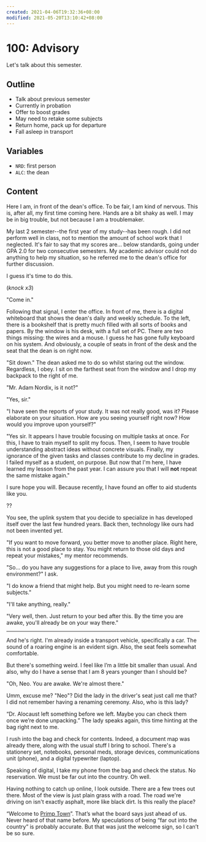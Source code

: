 ```yaml
---
created: 2021-04-06T19:32:36+08:00
modified: 2021-05-20T13:10:42+08:00
---
```


# 100: Advisory

Let's talk about this semester.

## Outline

* Talk about previous semester
* Currently in probation
* Offer to boost grades
* May need to retake some subjects
* Return home, pack up for departure
* Fall asleep in transport

## Variables

* `NRD`: first person
* `ALC`: the dean

## Content

Here I am, in front of the dean's office. To be fair, I am kind of nervous.
This is, after all, my first time coming here. Hands are a bit shaky as well.
I may be in big trouble, but not because I am a troublemaker.

My last 2 semester--the first year of my study--has been rough. I did not
perform well in class, not to mention the amount of school work that I
neglected. It's fair to say that my scores are... below standards, going under
GPA 2.0 for two consecutive semesters. My academic advisor could not do
anything to help my situation, so he referred me to the dean's office for
further discussion.

I guess it's time to do this.

(_knock x3_)

"Come in."

Following that signal, I enter the office. In front of me, there is a digital
whiteboard that shows the dean's daily and weekly schedule. To the left, there
is a bookshelf that is pretty much filled with all sorts of books and papers.
By the window is his desk, with a full set of PC. There are two things missing:
the wires and a mouse. I guess he has gone fully keyboard on his system. And
obviously, a couple of seats in front of the desk and the seat that the dean is
on right now.

"Sit down." The dean asked me to do so whilst staring out the window.
Regardless, I obey. I sit on the farthest seat from the window and I drop my 
backpack to the right of me.

"Mr. Adam Nordix, is it not?"  

"Yes, sir."  

"I have seen the reports of your study. It was not really good, was it?
Please elaborate on your situation. How are you seeing yourself right now?
How would you improve upon yourself?"  

"Yes sir. It appears I have trouble focusing on multiple tasks at once. For
this, I have to train myself to split my focus. Then, I seem to have trouble
understanding abstract ideas without concrete visuals. Finally, my ignorance of
the given tasks and classes contribute to my decline in grades. I failed myself
as a student, on purpose. But now that I'm here, I have learned my lesson from
the past year.  I can assure you that I will **not** repeat the same mistake
again."

I sure hope you will. Because recently, I have found an offer to aid
students like you.

??

You see, the uplink system that you decide to specialize in has developed
itself over the last few hundred years. Back then, technology like ours had not
been invented yet.

"If you want to move forward, you better move to another place. Right here,
this is not a good place to stay. You might return to those old days and repeat
your mistakes," my mentor recommends.

"So… do you have any suggestions for a place to live, away from this rough
environment?" I ask.

"I do know a friend that might help. But you might need to re-learn some
subjects."

"I'll take anything, really."

"Very well, then. Just return to your bed after this. By the time you are
awake, you'll already be on your way there."

---

And he's right. I'm already inside a transport vehicle, specifically a car. The
sound of a roaring engine is an evident sign. Also, the seat feels somewhat
comfortable.

But there's something weird. I feel like I’m a little bit smaller than usual.
And also, why do I have a sense that I am 8 years younger than I should be?

"Oh, Neo. You are awake. We're almost there."

Umm, excuse me? "Neo"? Did the lady in the driver's seat just call me that? I
did not remember having a renaming ceremony. Also, who is this lady?

“Dr. Alocaust left something before we left. Maybe you can check them once
we’re done unpacking.” The lady speaks again, this time hinting at the bag
right next to me.

I rush into the bag and check for contents. Indeed, a document map was already
there, along with the usual stuff I bring to school. There's a stationery set,
notebooks, personal meds, storage devices, communications unit (phone), and a
digital typewriter (laptop).

Speaking of digital, I take my phone from the bag and check the status. No
reservation. We must be far out into the country. Oh well.

Having nothing to catch up online, I look outside. There are a few trees out
there. Most of the view is just plain grass with a road. The road we're driving
on isn't exactly asphalt, more like black dirt. Is this really the place?

“Welcome to [Primp Town](https://puyonexus.com/wiki/Primp_Town)”. That’s what
the board says just ahead of us. Never heard of that name before. My
speculations of being “far out into the country” is probably accurate. But that
was just the welcome sign, so I can’t be so sure.

